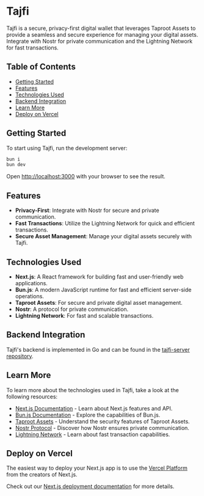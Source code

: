 # Tajfi

Tajfi is a secure, privacy-first digital wallet that leverages Taproot Assets to provide a seamless and secure experience for managing your digital assets. Integrate with Nostr for private communication and the Lightning Network for fast transactions.

## Table of Contents

- [Getting Started](#getting-started)
- [Features](#features)
- [Technologies Used](#technologies-used)
- [Backend Integration](#backend-integration)
- [Learn More](#learn-more)
- [Deploy on Vercel](#deploy-on-vercel)

## Getting Started

To start using Tajfi, run the development server:

```bash
bun i
bun dev
```

Open [http://localhost:3000](http://localhost:3000) with your browser to see the result.

## Features

- **Privacy-First**: Integrate with Nostr for secure and private communication.
- **Fast Transactions**: Utilize the Lightning Network for quick and efficient transactions.
- **Secure Asset Management**: Manage your digital assets securely with Tajfi.

## Technologies Used

- **Next.js**: A React framework for building fast and user-friendly web applications.
- **Bun.js**: A modern JavaScript runtime for fast and efficient server-side operations.
- **Taproot Assets**: For secure and private digital asset management.
- **Nostr**: A protocol for private communication.
- **Lightning Network**: For fast and scalable transactions.

## Backend Integration

Tajfi's backend is implemented in Go and can be found in the [tajfi-server repository](https://github.com/habibitcoin/tajfi-server).

## Learn More

To learn more about the technologies used in Tajfi, take a look at the following resources:

- [Next.js Documentation](https://nextjs.org/docs) - Learn about Next.js features and API.
- [Bun.js Documentation](https://bun.sh/docs) - Explore the capabilities of Bun.js.
- [Taproot Assets](https://example.com/taproot-assets) - Understand the security features of Taproot Assets.
- [Nostr Protocol](https://example.com/nostr) - Discover how Nostr ensures private communication.
- [Lightning Network](https://example.com/lightning-network) - Learn about fast transaction capabilities.

## Deploy on Vercel

The easiest way to deploy your Next.js app is to use the [Vercel Platform](https://vercel.com/new?utm_medium=default-template&filter=next.js&utm_source=create-next-app&utm_campaign=create-next-app-readme) from the creators of Next.js.

Check out our [Next.js deployment documentation](https://nextjs.org/docs/app/building-your-application/deploying) for more details.
